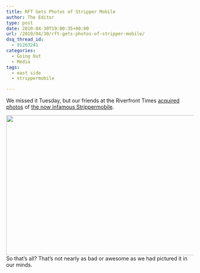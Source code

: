 ```yaml
---
title: RFT Gets Photos of Stripper Mobile
author: The Editor
type: post
date: 2010-04-30T19:00:35+00:00
url: /2010/04/30/rft-gets-photos-of-stripper-mobile/
dsq_thread_id:
  - 91263241
categories:
  - Going Out
  - Media
tags:
  - east side
  - strippermobile

---
```

We missed it Tuesday, but our friends at the Riverfront Times <a href="http://blogs.riverfronttimes.com/dailyrft/2010/04/photos_stripper_mobile_on_streets_of_st_louis.php" target="_blank">acquired photos</a> of <a href="http://punchingkitty.com/2010/04/23/the-mayor-hates-the-strippermobile/" target="_blank">the now infamous Strippermobile</a>.

[<img class="aligncenter size-full wp-image-4148" title="strippermobile2-thumb-565x375" src="http://punchingkitty.com/wp-content/uploads/2010/04/strippermobile2-thumb-565x375.jpg" alt="" width="565" height="375" srcset="http://media.punchingkitty.com/wordpress/2010/04/strippermobile2-thumb-565x375.jpg 565w, http://media.punchingkitty.com/wordpress/2010/04/strippermobile2-thumb-565x375-300x199.jpg 300w" sizes="(max-width: 565px) 100vw, 565px" />][1]So that&#8217;s all? That&#8217;s not nearly as bad or awesome as we had pictured it in our minds.

 [1]: http://punchingkitty.com/wp-content/uploads/2010/04/strippermobile2-thumb-565x375.jpg